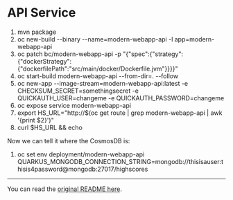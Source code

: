 # API Service
1. mvn package
2. oc new-build --binary --name=modern-webapp-api -l app=modern-webapp-api
3. oc patch bc/modern-webapp-api -p "{\"spec\":{\"strategy\":{\"dockerStrategy\":{\"dockerfilePath\":\"src/main/docker/Dockerfile.jvm\"}}}}"
4. oc start-build modern-webapp-api --from-dir=. --follow
5. oc new-app --image-stream=modern-webapp-api:latest -e CHECKSUM_SECRET=somethingsecret -e QUICKAUTH_USER=changeme -e QUICKAUTH_PASSWORD=changeme
6. oc expose service modern-webapp-api
7. export HS_URL="http://$(oc get route | grep modern-webapp-api | awk '{print $2}')"
8. curl $HS_URL && echo

Now we can tell it where the CosmosDB is:
1. oc set env deployment/modern-webapp-api QUARKUS_MONGODB_CONNECTION_STRING=mongodb://thisisauser:thisis4password@mongodb:27017/highscores

---

You can read the [original README here](https://github.com/CodeCafeOpenShiftGame/openshift-highscores-api-service).

